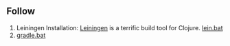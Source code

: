 Follow
------
1. Leiningen Installation: [Leiningen](https://leiningen.org/) is a terrific build tool for Clojure. [lein.bat](https://raw.githubusercontent.com/technomancy/leiningen/stable/bin/lein.bat)
2. [gradle.bat](https://github.com/sakib-rahman-bangladesh/android-maturity/commit/42728fd7837b0825232254ebdfea90b062e5ac1c#diff-d34065c0058d1f114ffec9e1473d0f3e)
